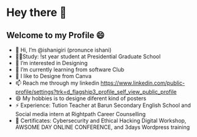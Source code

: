 # Hey there 👋
## Welcome to my Profile 😄
- 👋 Hi, I’m @ishanigiri (pronunce ishani)
- 👨‍🏫Study: !st year student at Presidential Graduate School
- 👀 I’m interested in Designing
- 🌱 I’m currently learning from software Club
- 💞️ I like to Designe from Canva
- 📫 Reach me through my linkedin https://www.linkedin.com/public-profile/settings?trk=d_flagship3_profile_self_view_public_profile 
- 😄 My hobbies is to designe diferent kind of posters
- ⚡ Experience: Tution Teacher at Barun Secondary English School and Social media intern at Rightpath Career Counselling
- 💼 Certificates: Cybersecurity and Ethical Hacking Digital Workshop, AWSOME DAY ONLINE CONFERENCE, and 3days Wordpress training

<!---
ishanigiri/ishanigiri is a ✨ special ✨ repository because its `README.md` (this file) appears on your GitHub profile.
You can click the Preview link to take a look at your changes.
--->
